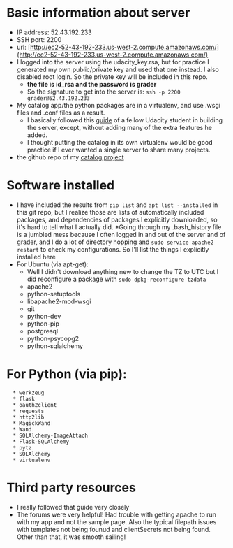 # Basic information about server
  * IP address: 52.43.192.233
  * SSH port: 2200
  * url: [http://ec2-52-43-192-233.us-west-2.compute.amazonaws.com/](http://ec2-52-43-192-233.us-west-2.compute.amazonaws.com/)
  * I logged into the server using the udacity_key.rsa, but for practice I generated my own public/private key and used that one instead.  I also disabled root login.  So the private key will be included in this repo.
      * **the file is id_rsa and the password is grader**
      * So the signature to get into the server is: `ssh -p 2200 grader@52.43.192.233`
  * My catalog app/the python packages are in a virtualenv, and use .wsgi files and .conf files as a result.   
    * I basically followed this [guide](https://github.com/stueken/FSND-P5_Linux-Server-Configuration) of a fellow Udacity student in building the server, except, without adding many of the extra features he added. 
    * I thought putting the catalog in its own virtualenv would be good practice if I ever wanted a single server to share many projects.
  * the github repo of my [catalog project](https://github.com/snackattas/LizardApp) 

# Software installed
  * I have included the results from `pip list` and `apt list --installed` in this git repo, but I realize those are lists of automatically included packages, and dependencies of packages I explicitly downloaded, so it's hard to tell what I actually did. 
  *Going through my .bash_history file is a jumbled mess because I often logged in and out of the server and of grader, and I do a lot of directory hopping and `sudo service apache2 restart` to check my configurations.  So I'll list the things I explicitly installed here
  * For Ubuntu (via apt-get):
      * Well I didn't download anything new to change the TZ to UTC but I did reconfigure a package with `sudo dpkg-reconfigure tzdata`
      * apache2
      * python-setuptools
      * libapache2-mod-wsgi
      * git
      * python-dev
      * python-pip
      * postgresql
      * python-psycopg2
      * python-sqlalchemy
  # For Python (via pip):
      * werkzeug
      * flask
      * oauth2client
      * requests
      * http2lib
      * MagickWand
      * Wand
      * SQLAlchemy-ImageAttach
      * Flask-SQLAlchemy
      * pytz
      * SQLAlchemy
      * virtualenv

# Third party resources
  * I really followed that guide very closely 
  * The forums were very helpful! Had trouble with getting apache to run with my app and not the sample page.  Also the typical filepath issues with templates not being founud and clientSecrets not being found.  Other than that, it was smooth sailing!
 
